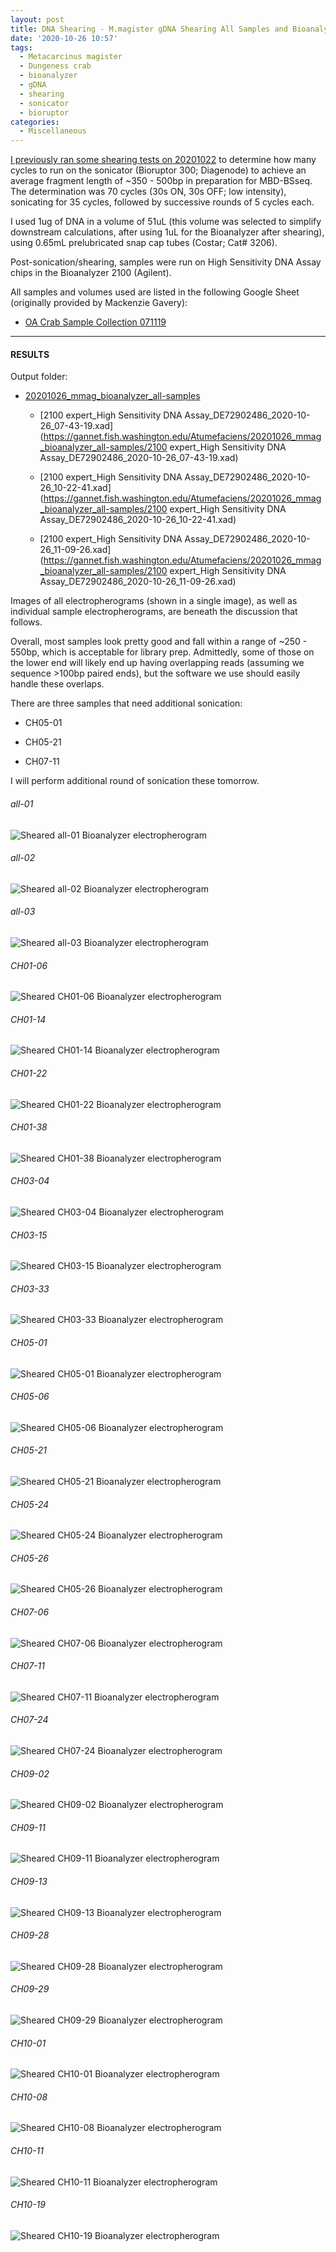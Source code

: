 ```yaml
---
layout: post
title: DNA Shearing - M.magister gDNA Shearing All Samples and Bioanalyzer
date: '2020-10-26 10:57'
tags:
  - Metacarcinus magister
  - Dungeness crab
  - bioanalyzer
  - gDNA
  - shearing
  - sonicator
  - bioruptor
categories:
  - Miscellaneous
---
```

[I previously ran some shearing tests on 20201022](https://robertslab.github.io/sams-notebook/2020/10/22/DNA-Shearing-M.magister-CH05-21-gDNA-Full-Shearing-Test-and-Bioanalyzer.html) to determine how many cycles to run on the sonicator (Bioruptor 300; Diagenode) to achieve an average fragment length of ~350 - 500bp in preparation for MBD-BSseq. The determination was 70 cycles (30s ON, 30s OFF; low intensity), sonicating for 35 cycles, followed by successive rounds of 5 cycles each.

I used 1ug of DNA in a volume of 51uL (this volume was selected to simplify downstream calculations, after using 1uL for the Bioanalyzer after shearing), using 0.65mL prelubricated snap cap tubes (Costar; Cat# 3206).

Post-sonication/shearing, samples were run on High Sensitivity DNA Assay chips in the Bioanalyzer 2100 (Agilent).

All samples and volumes used are listed in the following Google Sheet (originally provided by Mackenzie Gavery):

- [OA Crab Sample Collection 071119](https://docs.google.com/spreadsheets/d/1ym0XnYVts98tIUCn0kIaU6VuvqxzV7LoSx9RHwLdiIs/edit#gid=1430155532)


---

#### RESULTS

Output folder:

- [20201026_mmag_bioanalyzer_all-samples](https://gannet.fish.washington.edu/Atumefaciens/20201026_mmag_bioanalyzer_all-samples)

	- [2100 expert_High Sensitivity DNA Assay_DE72902486_2020-10-26_07-43-19.xad](https://gannet.fish.washington.edu/Atumefaciens/20201026_mmag_bioanalyzer_all-samples/2100 expert_High Sensitivity DNA Assay_DE72902486_2020-10-26_07-43-19.xad)

	- [2100 expert_High Sensitivity DNA Assay_DE72902486_2020-10-26_10-22-41.xad](https://gannet.fish.washington.edu/Atumefaciens/20201026_mmag_bioanalyzer_all-samples/2100 expert_High Sensitivity DNA Assay_DE72902486_2020-10-26_10-22-41.xad)

	- [2100 expert_High Sensitivity DNA Assay_DE72902486_2020-10-26_11-09-26.xad](https://gannet.fish.washington.edu/Atumefaciens/20201026_mmag_bioanalyzer_all-samples/2100 expert_High Sensitivity DNA Assay_DE72902486_2020-10-26_11-09-26.xad)

Images of all electropherograms (shown in a single image), as well as individual sample electropherograms, are beneath the discussion that follows.

Overall, most samples look pretty good and fall within a range of ~250 - 550bp, which is acceptable for library prep. Admittedly, some of those on the lower end will likely end up having overlapping reads (assuming we sequence >100bp paired ends), but the software we use should easily handle these overlaps.

There are three samples that need additional sonication:

- CH05-01

- CH05-21

- CH07-11

I will perform additional round of sonication these tomorrow.



###### all-01

![Sheared all-01 Bioanalyzer electropherogram](https://gannet.fish.washington.edu/Atumefaciens/20201026_mmag_bioanalyzer_all-samples/20201026_mmag_bioanalyzer-electropherogram_all-01.JPG)


###### all-02

![Sheared all-02 Bioanalyzer electropherogram](https://gannet.fish.washington.edu/Atumefaciens/20201026_mmag_bioanalyzer_all-samples/20201026_mmag_bioanalyzer-electropherogram_all-02.JPG)


###### all-03

![Sheared all-03 Bioanalyzer electropherogram](https://gannet.fish.washington.edu/Atumefaciens/20201026_mmag_bioanalyzer_all-samples/20201026_mmag_bioanalyzer-electropherogram_all-03.JPG)



###### CH01-06

![Sheared CH01-06 Bioanalyzer electropherogram](https://gannet.fish.washington.edu/Atumefaciens/20201026_mmag_bioanalyzer_all-samples/20201026_mmag_bioanalyzer-electropherogram_CH01-06.JPG)


###### CH01-14

![Sheared CH01-14 Bioanalyzer electropherogram](https://gannet.fish.washington.edu/Atumefaciens/20201026_mmag_bioanalyzer_all-samples/20201026_mmag_bioanalyzer-electropherogram_CH01-14.JPG)


###### CH01-22

![Sheared CH01-22 Bioanalyzer electropherogram](https://gannet.fish.washington.edu/Atumefaciens/20201026_mmag_bioanalyzer_all-samples/20201026_mmag_bioanalyzer-electropherogram_CH01-22.JPG)


###### CH01-38

![Sheared CH01-38 Bioanalyzer electropherogram](https://gannet.fish.washington.edu/Atumefaciens/20201026_mmag_bioanalyzer_all-samples/20201026_mmag_bioanalyzer-electropherogram_CH01-38.JPG)


###### CH03-04

![Sheared CH03-04 Bioanalyzer electropherogram](https://gannet.fish.washington.edu/Atumefaciens/20201026_mmag_bioanalyzer_all-samples/20201026_mmag_bioanalyzer-electropherogram_CH03-04.JPG)


###### CH03-15

![Sheared CH03-15 Bioanalyzer electropherogram](https://gannet.fish.washington.edu/Atumefaciens/20201026_mmag_bioanalyzer_all-samples/20201026_mmag_bioanalyzer-electropherogram_CH03-15.JPG)


###### CH03-33

![Sheared CH03-33 Bioanalyzer electropherogram](https://gannet.fish.washington.edu/Atumefaciens/20201026_mmag_bioanalyzer_all-samples/20201026_mmag_bioanalyzer-electropherogram_CH03-33.JPG)


###### CH05-01

![Sheared CH05-01 Bioanalyzer electropherogram](https://gannet.fish.washington.edu/Atumefaciens/20201026_mmag_bioanalyzer_all-samples/20201026_mmag_bioanalyzer-electropherogram_CH05-01.JPG)


###### CH05-06

![Sheared CH05-06 Bioanalyzer electropherogram](https://gannet.fish.washington.edu/Atumefaciens/20201026_mmag_bioanalyzer_all-samples/20201026_mmag_bioanalyzer-electropherogram_CH05-06.JPG)


###### CH05-21

![Sheared CH05-21 Bioanalyzer electropherogram](https://gannet.fish.washington.edu/Atumefaciens/20201026_mmag_bioanalyzer_all-samples/20201026_mmag_bioanalyzer-electropherogram_CH05-21.JPG)


###### CH05-24

![Sheared CH05-24 Bioanalyzer electropherogram](https://gannet.fish.washington.edu/Atumefaciens/20201026_mmag_bioanalyzer_all-samples/20201026_mmag_bioanalyzer-electropherogram_CH05-24.JPG)


###### CH05-26

![Sheared CH05-26 Bioanalyzer electropherogram](https://gannet.fish.washington.edu/Atumefaciens/20201026_mmag_bioanalyzer_all-samples/20201026_mmag_bioanalyzer-electropherogram_CH05-26.JPG)


###### CH07-06

![Sheared CH07-06 Bioanalyzer electropherogram](https://gannet.fish.washington.edu/Atumefaciens/20201026_mmag_bioanalyzer_all-samples/20201026_mmag_bioanalyzer-electropherogram_CH07-06.JPG)


###### CH07-11

![Sheared CH07-11 Bioanalyzer electropherogram](https://gannet.fish.washington.edu/Atumefaciens/20201026_mmag_bioanalyzer_all-samples/20201026_mmag_bioanalyzer-electropherogram_CH07-11.JPG)


###### CH07-24

![Sheared CH07-24 Bioanalyzer electropherogram](https://gannet.fish.washington.edu/Atumefaciens/20201026_mmag_bioanalyzer_all-samples/20201026_mmag_bioanalyzer-electropherogram_CH07-24.JPG)


###### CH09-02

![Sheared CH09-02 Bioanalyzer electropherogram](https://gannet.fish.washington.edu/Atumefaciens/20201026_mmag_bioanalyzer_all-samples/20201026_mmag_bioanalyzer-electropherogram_CH09-02.JPG)


###### CH09-11

![Sheared CH09-11 Bioanalyzer electropherogram](https://gannet.fish.washington.edu/Atumefaciens/20201026_mmag_bioanalyzer_all-samples/20201026_mmag_bioanalyzer-electropherogram_CH09-11.JPG)


###### CH09-13

![Sheared CH09-13 Bioanalyzer electropherogram](https://gannet.fish.washington.edu/Atumefaciens/20201026_mmag_bioanalyzer_all-samples/20201026_mmag_bioanalyzer-electropherogram_CH09-13.JPG)


###### CH09-28

![Sheared CH09-28 Bioanalyzer electropherogram](https://gannet.fish.washington.edu/Atumefaciens/20201026_mmag_bioanalyzer_all-samples/20201026_mmag_bioanalyzer-electropherogram_CH09-28.JPG)


###### CH09-29

![Sheared CH09-29 Bioanalyzer electropherogram](https://gannet.fish.washington.edu/Atumefaciens/20201026_mmag_bioanalyzer_all-samples/20201026_mmag_bioanalyzer-electropherogram_CH09-29.JPG)


###### CH10-01

![Sheared CH10-01 Bioanalyzer electropherogram](https://gannet.fish.washington.edu/Atumefaciens/20201026_mmag_bioanalyzer_all-samples/20201026_mmag_bioanalyzer-electropherogram_CH10-01.JPG)


###### CH10-08

![Sheared CH10-08 Bioanalyzer electropherogram](https://gannet.fish.washington.edu/Atumefaciens/20201026_mmag_bioanalyzer_all-samples/20201026_mmag_bioanalyzer-electropherogram_CH10-08.JPG)


###### CH10-11

![Sheared CH10-11 Bioanalyzer electropherogram](https://gannet.fish.washington.edu/Atumefaciens/20201026_mmag_bioanalyzer_all-samples/20201026_mmag_bioanalyzer-electropherogram_CH10-11.JPG)


###### CH10-19

![Sheared CH10-19 Bioanalyzer electropherogram](https://gannet.fish.washington.edu/Atumefaciens/20201026_mmag_bioanalyzer_all-samples/20201026_mmag_bioanalyzer-electropherogram_CH10-19.JPG)
